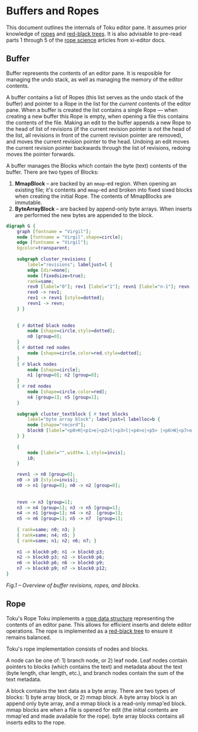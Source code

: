 # Buffers and Ropes

This document outlines the internals of Toku editor pane. It assumes prior knowledge of [ropes](https://en.wikipedia.org/wiki/Rope_(data_structure)) and [red-black trees](https://en.wikipedia.org/wiki/Red–black_tree). It is also advisable to pre-read parts 1 through 5 of the [rope science](https://xi-editor.io/docs/rope_science_00.html) articles from xi-editor docs.

## Buffer

Buffer represents the contents of an editor pane. It is resposible for managing the undo stack, as well as managing the memory of the editor contents.

A buffer contains a list of Ropes (this list serves as the undo stack of the buffer) and pointer to a Rope in the list for the *current* contents of the editor pane. When a buffer is created the list contains a single Rope &mdash; when creating a new buffer this Rope is empty, when opening a file this contains the contents of the file. Making an edit to the buffer appends a new Rope to the head of list of revisions (if the current revision pointer is not the head of the list, all revisions in front of the current revision pointer are removed), and moves the current revision pointer to the head. Undoing an edit moves the current revision pointer backwards through the list of revisions, redoing moves the pointer forwards.

A buffer manages the Blocks which contain the byte (text) contents of the buffer. There are two types of Blocks:
1. **MmapBlock** &ndash; are backed by an `mmap`-ed region. When opening an existing file; it's contents and `mmap`-ed and broken into fixed sixed blocks when creating the initial Rope. The contents of MmapBlocks are immutable.
2. **ByteArrayBlock** &ndash; are backed by append-only byte arrays. When inserts are performed the new bytes are appended to the block.

```dot process
digraph G {
    graph [fontname = "Virgil"];
    node [fontname = "Virgil",shape=circle];
    edge [fontname = "Virgil"];
    bgcolor=transparent;
    
    subgraph cluster_revisions { 
        label="revisions"; labeljust=l { 
        edge [dir=none];
        node [fixedsize=true];
        rank=same;
        rev0 [label="0"]; rev1 [label="1"]; revn1 [label="n-1"]; revn [label="n"]
        rev0 -> rev1;
        rev1 -> revn1 [style=dotted];
        revn1 -> revn;
    } }
    
    
    { # dotted black nodes
        node [shape=circle,style=dotted];
        n0 [group=0];
    }
    { # dotted red nodes
        node [shape=circle,color=red,style=dotted];
    }
    { # black nodes
        node [shape=circle];
        n1 [group=0]; n2 [group=0];
    }
    { # red nodes
        node [shape=circle,color=red];
        n4 [group=1]; n5 [group=1];
    }
    
    subgraph cluster_textblock { # text blocks
        label="byte array block"; labeljust=l labelloc=b { 
        node [shape="record"];
        block0 [label="<p0>H|<p1>e|<p2>l|<p3>l|<p4>o|<p5> |<p6>W|<p7>o|<p8>r|<p9>l|<p10>d|<p11>!|<p12>"];
    } }
    
    {
        node [label="",width=.1,style=invis];
        i0;
    }

    revn1 -> n0 [group=0];
    n0 -> i0 [style=invis];
    n0 -> n1 [group=0]; n0 -> n2 [group=0];
    
    
    revn -> n3 [group=1];
    n3 -> n4 [group=1]; n3 -> n5 [group=1];
    n4 -> n1 [group=1]; n4 -> n2  [group=1];
    n5 -> n6 [group=1]; n5 -> n7  [group=1];
    
    { rank=same; n0; n3; }
    { rank=same; n4; n5; }
    { rank=same; n1; n2; n6; n7; }
    
    n1 -> block0:p0; n1 -> block0:p3;
    n2 -> block0:p3; n2 -> block0:p6;
    n6 -> block0:p6; n6 -> block0:p9;
    n7 -> block0:p9; n7 -> block0:p12;
}
```
*Fig.1 &ndash; Overview of buffer revisions, ropes, and blocks.*

## Rope

Toku's Rope
Toku implements a [rope data structure](https://en.wikipedia.org/wiki/Rope_(data_structure)) representing the contents of an editor pane. This allows for efficient inserts and delete editor operations. The rope is implemented as a [red-black tree](https://en.wikipedia.org/wiki/Red–black_tree) to ensure it remains balanced. 

Toku's rope implementation consists of nodes and blocks. 

A node can be one of: 1) branch node, or 2) leaf node. Leaf nodes contain pointers to blocks (which contains the text) and metadata about the text (byte length, char length, etc.), and branch nodes contain the sum of the text metadata.

A block contains the text data as a byte array. There are two types of blocks: 1) byte array block, or 2) mmap block. A byte array block is an append only byte array, and a mmap block is a read-only mmap'ed block. mmap blocks are when a file is opened for edit (the initial contents are mmap'ed and made available for the rope). byte array blocks contains all inserts edits to the rope.
